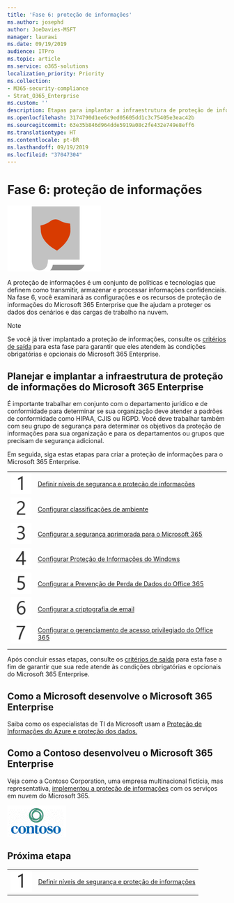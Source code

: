 ```yaml
---
title: 'Fase 6: proteção de informações'
ms.author: josephd
author: JoeDavies-MSFT
manager: laurawi
ms.date: 09/19/2019
audience: ITPro
ms.topic: article
ms.service: o365-solutions
localization_priority: Priority
ms.collection:
- M365-security-compliance
- Strat_O365_Enterprise
ms.custom: ''
description: Etapas para implantar a infraestrutura de proteção de informações do Microsoft 365 Enterprise.
ms.openlocfilehash: 3174790d1ee6c9ed05605dd1c3c75405e3eac42b
ms.sourcegitcommit: 63e35b846d964dde5919a08c2fe432e749e8eff6
ms.translationtype: HT
ms.contentlocale: pt-BR
ms.lasthandoff: 09/19/2019
ms.locfileid: "37047304"
---
```

# <a name="phase-6-information-protection"></a>Fase 6: proteção de informações

![](./media/deploy-foundation-infrastructure/infoprotection_icon.png)

A proteção de informações é um conjunto de políticas e tecnologias que definem como transmitir, armazenar e processar informações confidenciais. Na fase 6, você examinará as configurações e os recursos de proteção de informações do Microsoft 365 Enterprise que lhe ajudam a proteger os dados dos cenários e das cargas de trabalho na nuvem.

>[!Note]
>Se você já tiver implantado a proteção de informações, consulte os [critérios de saída](infoprotect-exit-criteria.md) para esta fase para garantir que eles atendem às condições obrigatórias e opcionais do Microsoft 365 Enterprise.
>

## <a name="plan-and-deploy-your-microsoft-365-enterprise-information-protection-infrastructure"></a>Planejar e implantar a infraestrutura de proteção de informações do Microsoft 365 Enterprise 

É importante trabalhar em conjunto com o departamento jurídico e de conformidade para determinar se sua organização deve atender a padrões de conformidade como HIPAA, CJIS ou RGPD. Você deve trabalhar também com seu grupo de segurança para determinar os objetivos da proteção de informações para sua organização e para os departamentos ou grupos que precisam de segurança adicional.

Em seguida, siga estas etapas para criar a proteção de informações para o Microsoft 365 Enterprise.

|||
|:-------|:-----|
|![](./media/stepnumbers/Step1.png)|[Definir níveis de segurança e proteção de informações](infoprotect-define-sec-infoprotect-levels.md)|
|![](./media/stepnumbers/Step2.png)|[Configurar classificações de ambiente](infoprotect-configure-classification.md)|
|![](./media/stepnumbers/Step3.png)|[Configurar a segurança aprimorada para o Microsoft 365](infoprotect-configure-increased-security-office-365.md)|
|![](./media/stepnumbers/Step4.png)|[Configurar Proteção de Informações do Windows](infoprotect-deploy-windows-information-protection.md)|
|![](./media/stepnumbers/Step5.png)|[Configurar a Prevenção de Perda de Dados do Office 365](infoprotect-data-loss-prevention.md)|
|![](./media/stepnumbers/Step6.png)|[Configurar a criptografia de email](infoprotect-email-encryption.md)|
|![](./media/stepnumbers/Step7.png)|[Configurar o gerenciamento de acesso privilegiado do Office 365](infoprotect-configure-privileged-access-management.md)|
|||

Após concluir essas etapas, consulte os [critérios de saída](infoprotect-exit-criteria.md) para esta fase a fim de garantir que sua rede atende às condições obrigatórias e opcionais do Microsoft 365 Enterprise.

## <a name="how-microsoft-does-microsoft-365-enterprise"></a>Como a Microsoft desenvolve o Microsoft 365 Enterprise

Saiba como os especialistas de TI da Microsoft usam a [Proteção de Informações do Azure e proteção dos dados.](https://www.microsoft.com/pt-BR/itshowcase/deploying-and-managing-microsoft-365#primaryR9)

## <a name="how-contoso-did-microsoft-365-enterprise"></a>Como a Contoso desenvolveu o Microsoft 365 Enterprise

Veja como a Contoso Corporation, uma empresa multinacional fictícia, mas representativa, [implementou a proteção de informações](contoso-info-protect.md) com os serviços em nuvem do Microsoft 365.

![](./media/contoso-overview/contoso-icon.png)

## <a name="next-step"></a>Próxima etapa

|||
|:-------|:-----|
|![](./media/stepnumbers/Step1.png)|[Definir níveis de segurança e proteção de informações](infoprotect-define-sec-infoprotect-levels.md)|

